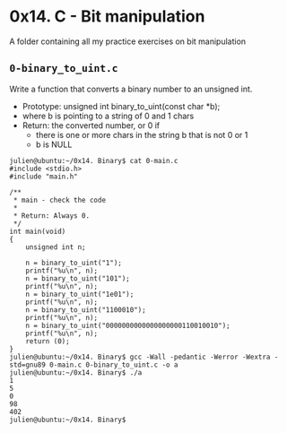 # 0x14. C - Bit manipulation
A folder containing all my practice exercises on bit manipulation  
## `0-binary_to_uint.c`
Write a function that converts a binary number to an unsigned int.

* Prototype: unsigned int binary_to_uint(const char *b);
* where b is pointing to a string of 0 and 1 chars
* Return: the converted number, or 0 if
	* there is one or more chars in the string b that is not 0 or 1
	* b is NULL
```
julien@ubuntu:~/0x14. Binary$ cat 0-main.c
#include <stdio.h>
#include "main.h"

/**
 * main - check the code
 *
 * Return: Always 0.
 */
int main(void)
{
    unsigned int n;

    n = binary_to_uint("1");
    printf("%u\n", n);
    n = binary_to_uint("101");
    printf("%u\n", n);
    n = binary_to_uint("1e01");
    printf("%u\n", n);
    n = binary_to_uint("1100010");
    printf("%u\n", n);
    n = binary_to_uint("0000000000000000000110010010");
    printf("%u\n", n);
    return (0);
}
julien@ubuntu:~/0x14. Binary$ gcc -Wall -pedantic -Werror -Wextra -std=gnu89 0-main.c 0-binary_to_uint.c -o a
julien@ubuntu:~/0x14. Binary$ ./a 
1
5
0
98
402
julien@ubuntu:~/0x14. Binary$ 
```
